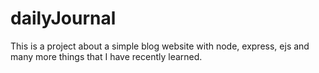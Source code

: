# dailyJournal
This is a project about a simple blog website with node, express, ejs and many more things that I have recently learned.
